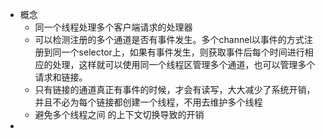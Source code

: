 - 概念
  - 同一个线程处理多个客户端请求的处理器
  - 可以检测注册的多个通道是否有事件发生。多个channel以事件的方式注册到同一个selector上，如果有事件发生，则获取事件后每个时间进行相应的处理，这样就可以使用同一个线程区管理多个通道，也可以管理多个请求和链接。
  - 只有链接的通道真正有事件的时候，才会有读写，大大减少了系统开销，并且不必为每个链接都创建一个线程，不用去维护多个线程
  - 避免多个线程之间 的上下文切换导致的开销
- 